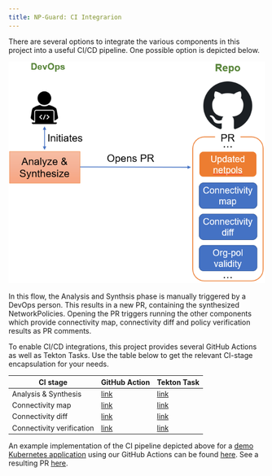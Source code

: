```yaml
---
title: NP-Guard: CI Integrarion
---
```


There are several options to integrate the various components in this project into a useful CI/CD pipeline. One possible option is depicted below.

![CI-integration](ci-integration-option.png)

In this flow, the Analysis and Synthsis phase is manually triggered by a DevOps person. This results in a new PR, containing the synthesized NetworkPolicies. Opening the PR triggers running the other components which provide connectivity map, connectivity diff and policy verification results as PR comments.

To enable CI/CD integrations, this project provides several GitHub Actions as well as Tekton Tasks. Use the table below to get the relevant CI-stage encapsulation for your needs.

|CI stage|GitHub Action|Tekton Task|
|--------|-------------|-----------|
|Analysis & Synthesis|[link](https://github.com/marketplace/actions/k8s-networkpolicy-auto-synthesis)|[link](https://github.com/np-guard/netpol-synthesizer/tree/master/tekton)|
|Connectivity map|[link](https://github.com/marketplace/actions/k8s-networkpolicy-connectivity-report)|[link](https://github.com/np-guard/network-config-analyzer/tree/master/tekton#k8s-netpol-report)|
|Connectivity diff|[link](https://github.com/marketplace/actions/k8s-networkpolicy-diff)|[link](https://github.com/np-guard/network-config-analyzer/tree/master/tekton#k8s-netpol-diff)|
|Connectivity verification|[link](https://github.com/marketplace/actions/k8s-networkpolicy-verification)|[link](https://github.com/np-guard/baseline-rules-verifier/tree/master/tekton)|

An example implementation of the CI pipeline depicted above for a [demo Kubernetes application](https://github.com/np-guard/online-boutique) using our GitHub Actions can be found [here](https://github.com/np-guard/online-boutique/tree/master/.github/workflows). See a resulting PR [here](https://github.com/np-guard/online-boutique/pull/46).
